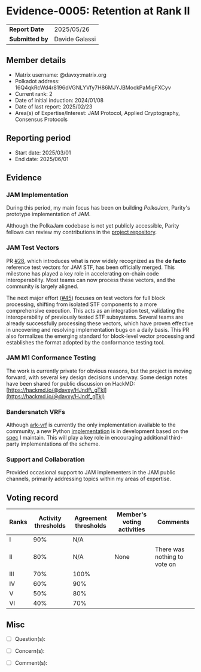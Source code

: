 # Evidence-0005: Retention at Rank II

|                  |                      |
| ---------------- | ---------------------|
| **Report Date**  | 2025/05/26           |
| **Submitted by** | Davide Galassi       |


## Member details

- Matrix username: @davxy:matrix.org
- Polkadot address: 16Q4qkRcWd4r8196dVGNLYVfy7H86MJYJBMockPaMigFXCyv
- Current rank: 2
- Date of initial induction: 2024/01/08
- Date of last report: 2025/02/23
- Area(s) of Expertise/Interest: JAM Protocol, Applied Cryptography, Consensus Protocols

## Reporting period

- Start date: 2025/03/01
- End date: 2025/06/01


## Evidence

### JAM Implementation

During this period, my main focus has been on building *PolkaJam*, Parity's
prototype implementation of JAM.

Although the PolkaJam codebase is not yet publicly accessible,
Parity fellows can review my contributions in the
[project repository](https://github.com/paritytech/polkajam/pulls?q=is%3Apr+author%3Adavxy).

### JAM Test Vectors

PR [#28](https://github.com/w3f/jamtestvectors/pull/28), which introduces what
is now widely recognized as the **de facto** reference test vectors for JAM STF,
has been officially merged. This milestone has played a key role in accelerating
on-chain code interoperability. Most teams can now process these vectors, and
the community is largely aligned.

The next major effort ([#45](https://github.com/davxy/jam-test-vectors/pull/45))
focuses on test vectors for full block processing, shifting from isolated STF
components to a more comprehensive execution. This acts as an integration test,
validating the interoperability of previously tested STF subsystems.
Several teams are already successfully processing these vectors, which have
proven effective in uncovering and resolving implementation bugs on a daily
basis. This PR also formalizes the emerging standard for block-level vector
processing and establishes the format adopted by the conformance testing tool.

### JAM M1 Conformance Testing

The work is currently private for obvious reasons, but the project
is moving forward, with several key design decisions underway.
Some design notes have been shared for public discussion on HackMD:
[https://hackmd.io/@davxy/HJndf\_gTkl](https://hackmd.io/@davxy/HJndf_gTkl)

### Bandersnatch VRFs

Although [ark-vrf](https://github.com/davxy/ark-vrf) is currently the only
implementation available to the community, a new Python
[implementation](https://github.com/PolkadotOpenSourceGrants/apply/pull/14) is in
development based on the [spec](https://github.com/davxy/bandersnatch-vrf-spec)
I maintain. This will play a key role in encouraging additional third-party
implementations of the scheme.

### Support and Collaboration

Provided occasional support to JAM implementers in the JAM public channels,
primarily addressing topics within my areas of expertise.


## Voting record

| Ranks | Activity thresholds | Agreement thresholds | Member's voting activities | Comments                      |
| ----- | ------------------- | -------------------- | -------------------------- | ----------------------------- |
|I  |90%   |N/A   |   |  |
|II |80%   |N/A   | None | There was nothing to vote on |
|III|70%   |100%  |   |  |
|IV |60%   |90%   |   |  |
|V  |50%   |80%   |   |  |
|VI |40%   |70%   |   |  |


## Misc

- [ ] Question(s): 

- [ ] Concern(s): 

- [ ] Comment(s): 
